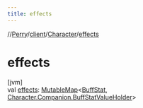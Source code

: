 ```yaml
---
title: effects
---
```

//[Perry](../../../index.html)/[client](../index.html)/[Character](index.html)/[effects](effects.html)



# effects



[jvm]\
val [effects](effects.html): [MutableMap](https://kotlinlang.org/api/latest/jvm/stdlib/kotlin.collections/-mutable-map/index.html)&lt;[BuffStat](../-buff-stat/index.html), [Character.Companion.BuffStatValueHolder](-companion/-buff-stat-value-holder/index.html)&gt;




